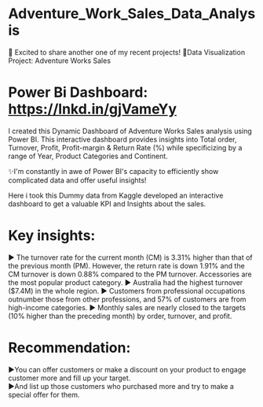 # Adventure_Work_Sales_Data_Analysis

🚀 Excited to share another one of my recent projects!
💫Data Visualization Project: Adventure Works Sales

# Power Bi Dashboard: https://lnkd.in/gjVameYy

I created this Dynamic Dashboard of Adventure Works Sales analysis using Power BI. This interactive dashboard provides insights into Total order, Turnover, Profit, Profit-margin & Return Rate (%) while specificizing by a range of Year, Product Categories and Continent.

✨I'm constantly in awe of Power BI's capacity to efficiently show complicated data and offer useful insights!

Here i took this Dummy data from Kaggle developed an interactive dashboard to get a valuable KPI and Insights about the sales. 

# Key insights:

▶️ The turnover rate for the current month (CM) is 3.31% higher than that of the previous month (PM). However, the return rate is down 1.91% and the CM turnover is down 0.88% compared to the PM turnover. Accessories are the most popular product category.
▶️ Australia had the highest turnover ($7.4M) in the whole region.
▶️ Customers from professional occupations outnumber those from other professions, and 57% of customers are from high-income categories.
▶️ Monthly sales are nearly closed to the targets (10% higher than the preceding month) by order, turnover, and profit.


# Recommendation: </br>
▶️You can offer customers or make a discount on your product to engage customer more and fill up your target.</br>
▶️And list up those customers who purchased more and try to make a special offer for them.
